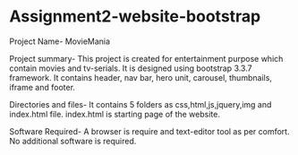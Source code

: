 # Assignment2-website-bootstrap
Project Name- MovieMania

Project summary- This project is created for entertainment purpose which contain movies and tv-serials.
                 It is designed using bootstrap 3.3.7 framework.
                 It contains header, nav bar, hero unit, carousel, thumbnails, iframe and footer.

Directories and files- It contains 5 folders as css,html,js,jquery,img and index.html file.
                       index.html is starting page of the website.
                       
Software Required- A browser is require and text-editor tool as per comfort. No additional software is required.
